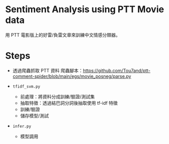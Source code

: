 # Sentiment Analysis using PTT Movie data
用 PTT 電影版上的好雷/負雷文章來訓練中文情感分類器。

# Steps
- 透過爬蟲抓取 PTT 資料
爬蟲腳本：<https://github.com/Tou7and/ptt-comment-spider/blob/main/egs/movie_posneg/parse.py>

- `tfidf_svm.py`
  - 前處理：將資料分成訓練/驗證/測試集
  - 抽取特徵：透過結巴詞分詞後抽取使用 tf-idf 特徵
  - 訓練/驗證
  - 儲存模型/測試

- `infer.py`
  - 模型調用

